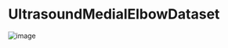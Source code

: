 # UltrasoundMedialElbowDataset

![image](https://github.com/user-attachments/assets/1173a769-1043-4376-b346-e0417a3ddd6b)
